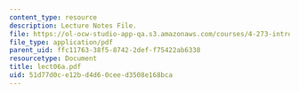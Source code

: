 ```yaml
---
content_type: resource
description: Lecture Notes File.
file: https://ol-ocw-studio-app-qa.s3.amazonaws.com/courses/4-273-introduction-to-design-inquiry-fall-2004/51d77d0ce12bd4d60ceed3508e168bca_lect06a.pdf
file_type: application/pdf
parent_uid: ffc11763-38f5-8742-2def-f75422ab6338
resourcetype: Document
title: lect06a.pdf
uid: 51d77d0c-e12b-d4d6-0cee-d3508e168bca
---
```

